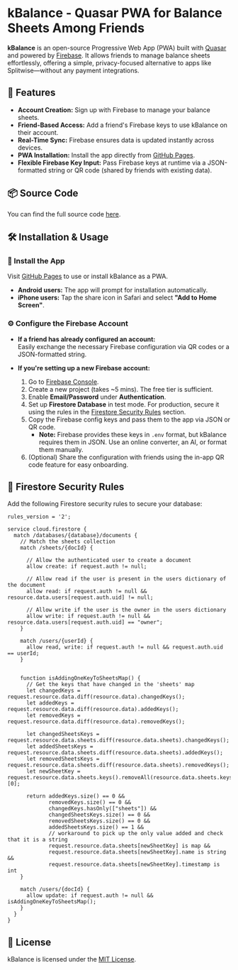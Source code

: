 # kBalance - Quasar PWA for Balance Sheets Among Friends

**kBalance** is an open-source Progressive Web App (PWA) built with [Quasar](https://quasar.dev/) and powered by [Firebase](https://firebase.google.com/). It allows friends to manage balance sheets effortlessly, offering a simple, privacy-focused alternative to apps like Splitwise—without any payment integrations.

## 🚀 Features

- **Account Creation:** Sign up with Firebase to manage your balance sheets.
- **Friend-Based Access:** Add a friend's Firebase keys to use kBalance on their account.
- **Real-Time Sync:** Firebase ensures data is updated instantly across devices.
- **PWA Installation:** Install the app directly from [GitHub Pages](https://cattabiani.github.io/kbalance_quasar_pwa/).
- **Flexible Firebase Key Input:** Pass Firebase keys at runtime via a JSON-formatted string or QR code (shared by friends with existing data).

## 📦 Source Code

You can find the full source code [here](https://github.com/cattabiani/kbalance_quasar_pwa).

## 🛠️ Installation & Usage

### 📲 Install the App

Visit [GitHub Pages](https://cattabiani.github.io/kbalance_quasar_pwa/) to use or install kBalance as a PWA.  
- **Android users:** The app will prompt for installation automatically.  
- **iPhone users:** Tap the share icon in Safari and select **"Add to Home Screen"**.

### ⚙️ Configure the Firebase Account

- **If a friend has already configured an account:**  
  Easily exchange the necessary Firebase configuration via QR codes or a JSON-formatted string.

- **If you're setting up a new Firebase account:**  
  1. Go to [Firebase Console](https://console.firebase.google.com/).  
  2. Create a new project (takes ~5 mins). The free tier is sufficient.  
  3. Enable **Email/Password** under **Authentication**.  
  4. Set up **Firestore Database** in test mode. For production, secure it using the rules in the [Firestore Security Rules](#-firestore-security-rules) section.  
  5. Copy the Firebase config keys and pass them to the app via JSON or QR code.  
     - **Note:** Firebase provides these keys in `.env` format, but kBalance requires them in JSON. Use an online converter, an AI, or format them manually.  
  6. (Optional) Share the configuration with friends using the in-app QR code feature for easy onboarding.


## 🔐 Firestore Security Rules

Add the following Firestore security rules to secure your database:

```firebase
rules_version = '2';

service cloud.firestore {
  match /databases/{database}/documents {
    // Match the sheets collection
    match /sheets/{docId} {

      // Allow the authenticated user to create a document
      allow create: if request.auth != null;

      // Allow read if the user is present in the users dictionary of the document
      allow read: if request.auth != null && resource.data.users[request.auth.uid] != null;

      // Allow write if the user is the owner in the users dictionary
      allow write: if request.auth != null && resource.data.users[request.auth.uid] == "owner";
    }
    
    match /users/{userId} {
      allow read, write: if request.auth != null && request.auth.uid == userId;
    }
    
    
    function isAddingOneKeyToSheetsMap() {
      // Get the keys that have changed in the 'sheets' map
      let changedKeys = request.resource.data.diff(resource.data).changedKeys();
      let addedKeys = request.resource.data.diff(resource.data).addedKeys();
      let removedKeys = request.resource.data.diff(resource.data).removedKeys();
      
      let changedSheetsKeys = request.resource.data.sheets.diff(resource.data.sheets).changedKeys();
      let addedSheetsKeys = request.resource.data.sheets.diff(resource.data.sheets).addedKeys();
      let removedSheetsKeys = request.resource.data.sheets.diff(resource.data.sheets).removedKeys();
      let newSheetKey = request.resource.data.sheets.keys().removeAll(resource.data.sheets.keys())[0];
			
      return addedKeys.size() == 0 && 
             removedKeys.size() == 0 && 
             changedKeys.hasOnly(["sheets"]) && 
             changedSheetsKeys.size() == 0 && 
             removedSheetsKeys.size() == 0 && 
             addedSheetsKeys.size() == 1 && 
             // workaround to pick up the only value added and check that it is a string
             request.resource.data.sheets[newSheetKey] is map &&
             request.resource.data.sheets[newSheetKey].name is string &&
             request.resource.data.sheets[newSheetKey].timestamp is int
    }
    
    match /users/{docId} {
      allow update: if request.auth != null && isAddingOneKeyToSheetsMap();
    }
  }
}
```

## 📄 License

kBalance is licensed under the [MIT License](LICENSE).
